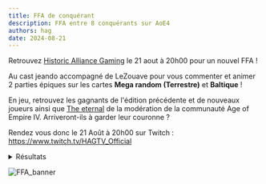 ```yaml
---
title: FFA de conquérant
description: FFA entre 8 conquérants sur AoE4
authors: hag
date: 2024-08-21
---
```


Retrouvez [Historic Alliance Gaming](/docs/organisations/historic-alliance-gaming) le 21 aout à 20h00 pour un nouvel FFA !

<!-- truncate -->

Au cast jeando accompagné de LeZouave pour vous commenter et animer 2 parties épiques sur les cartes **Mega random (Terrestre)** et **Baltique** !

En jeu, retrouvez les gagnants de l'édition précédente et de nouveaux joueurs ainsi que [The eternal](/docs/creators/the_eternal) de la modération de la communauté Age of Empire IV.
Arriveront-ils à garder leur couronne ? 

Rendez vous donc le 21 Août à 20h00 sur Twitch : https://www.twitch.tv/HAGTV_Official

<details> 
  <summary>Résultats</summary>
    <div>
        <table><thead>
          <tr>
            <th>Classement</th>
            <th>Joueur</th>
            <th>Score</th>
          </tr></thead>
        <tbody>
          <tr>
            <td>🥇 1ier</td>
            <td>Sas</td>
            <td>34 points</td>
          </tr>
          <tr>
            <td>🥈 2ième</td>
            <td>Vanderdorf</td>
            <td>22 points</td>
          </tr>
          <tr>
            <td>🥉 3ième</td>
            <td>Elyona</td>
            <td>13 points</td>
          </tr>
          <tr>
            <td>4ième</td>
            <td>The Eternal</td>
            <td>12 points</td>
          </tr>
          <tr>
            <td>5ième</td>
            <td>Cosmos</td>
            <td>11 points</td>
          </tr>
          <tr>
            <td>6ième</td>
            <td>Naheulbeuk</td>
            <td>7 points</td>
          </tr>
          <tr>
            <td>7ième</td>
            <td>Trakor</td>
            <td>4 points</td>
          </tr>
          <tr>
            <td>8ième</td>
            <td>Symbiose Legende</td>
            <td>3 points</td>
          </tr>
        </tbody>
        </table>
    </div>
</details>

![FFA_banner](/img/organisations/hag/FFA_2nd_Edition.png)